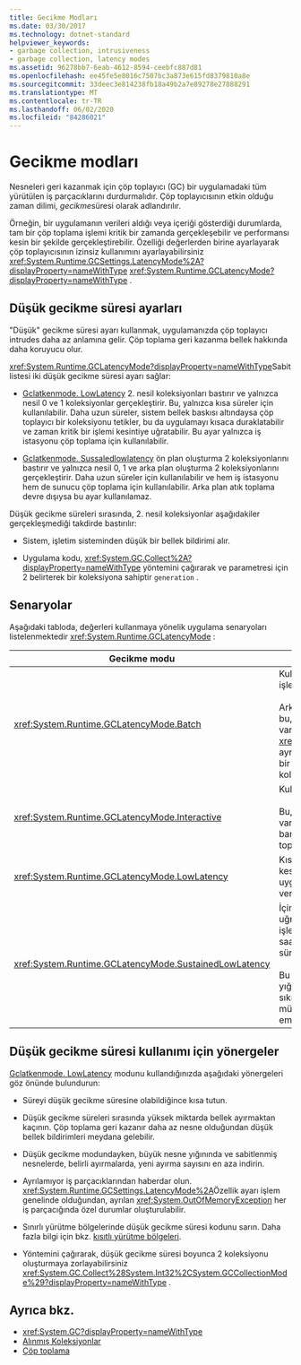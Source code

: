 ```yaml
---
title: Gecikme Modları
ms.date: 03/30/2017
ms.technology: dotnet-standard
helpviewer_keywords:
- garbage collection, intrusiveness
- garbage collection, latency modes
ms.assetid: 96278bb7-6eab-4612-8594-ceebfc887d81
ms.openlocfilehash: ee45fe5e8016c7507bc3a873e615fd8379810a8e
ms.sourcegitcommit: 33deec3e814238fb18a49b2a7e89278e27888291
ms.translationtype: MT
ms.contentlocale: tr-TR
ms.lasthandoff: 06/02/2020
ms.locfileid: "84286021"
---
```

# <a name="latency-modes"></a>Gecikme modları

Nesneleri geri kazanmak için çöp toplayıcı (GC) bir uygulamadaki tüm yürütülen iş parçacıklarını durdurmalıdır. Çöp toplayıcısının etkin olduğu zaman dilimi, *gecikme*süresi olarak adlandırılır.

Örneğin, bir uygulamanın verileri aldığı veya içeriği gösterdiği durumlarda, tam bir çöp toplama işlemi kritik bir zamanda gerçekleşebilir ve performansı kesin bir şekilde gerçekleştirebilir. Özelliği değerlerden birine ayarlayarak çöp toplayıcısının izinsiz kullanımını ayarlayabilirsiniz <xref:System.Runtime.GCSettings.LatencyMode%2A?displayProperty=nameWithType> <xref:System.Runtime.GCLatencyMode?displayProperty=nameWithType> .

## <a name="low-latency-settings"></a>Düşük gecikme süresi ayarları

"Düşük" gecikme süresi ayarı kullanmak, uygulamanızda çöp toplayıcı intrudes daha az anlamına gelir. Çöp toplama geri kazanma bellek hakkında daha koruyucu olur.

<xref:System.Runtime.GCLatencyMode?displayProperty=nameWithType>Sabit listesi iki düşük gecikme süresi ayarı sağlar:

- [Gclatkenmode. LowLatency](xref:System.Runtime.GCLatencyMode.LowLatency) 2. nesil koleksiyonları bastırır ve yalnızca nesil 0 ve 1 koleksiyonlar gerçekleştirir. Bu, yalnızca kısa süreler için kullanılabilir. Daha uzun süreler, sistem bellek baskısı altındaysa çöp toplayıcı bir koleksiyonu tetikler, bu da uygulamayı kısaca duraklatabilir ve zaman kritik bir işlemi kesintiye uğratabilir. Bu ayar yalnızca iş istasyonu çöp toplama için kullanılabilir.

- [Gclatkenmode. Sussaledlowlatency](xref:System.Runtime.GCLatencyMode.SustainedLowLatency) ön plan oluşturma 2 koleksiyonlarını bastırır ve yalnızca nesil 0, 1 ve arka plan oluşturma 2 koleksiyonlarını gerçekleştirir. Daha uzun süreler için kullanılabilir ve hem iş istasyonu hem de sunucu çöp toplama için kullanılabilir. Arka plan atık toplama devre dışıysa bu ayar kullanılamaz.

Düşük gecikme süreleri sırasında, 2. nesil koleksiyonlar aşağıdakiler gerçekleşmediği takdirde bastırılır:

- Sistem, işletim sisteminden düşük bir bellek bildirimi alır.

- Uygulama kodu, <xref:System.GC.Collect%2A?displayProperty=nameWithType> yöntemini çağırarak ve parametresi için 2 belirterek bir koleksiyona sahiptir `generation` .

## <a name="scenarios"></a>Senaryolar

Aşağıdaki tabloda, değerleri kullanmaya yönelik uygulama senaryoları listelenmektedir <xref:System.Runtime.GCLatencyMode> :

|Gecikme modu|Uygulama senaryoları|
|------------------|---------------------------|
|<xref:System.Runtime.GCLatencyMode.Batch>|Kullanıcı arabirimi (UI) veya sunucu tarafı işlemleri olmayan uygulamalar için.<br /><br />Arka plan atık toplama devre dışı bırakıldığında, bu, iş istasyonu ve sunucu çöp toplama için varsayılan moddur. <xref:System.Runtime.GCLatencyMode.Batch>mod ayrıca [gcConcurrent](../../framework/configure-apps/file-schema/runtime/gcconcurrent-element.md) ayarını geçersiz kılar, diğer bir deyişle, arka plan veya eşzamanlı koleksiyonları engeller.|
|<xref:System.Runtime.GCLatencyMode.Interactive>|Kullanıcı arabirimi olan çoğu uygulama için.<br /><br />Bu, iş istasyonu ve sunucu çöp toplama için varsayılan moddur. Ancak, bir uygulama barındırılıyorsa, barındırma işleminin çöp toplayıcı ayarları önceliklidir.|
|<xref:System.Runtime.GCLatencyMode.LowLatency>|Kısa süreli ve çöp toplayıcısından kesintiler kesintiye uğratan, zamana duyarlı işlemler içeren uygulamalar için. Örneğin, animasyonları veya veri alımı işlevlerini işleyen uygulamalar.|
|<xref:System.Runtime.GCLatencyMode.SustainedLowLatency>|İçinde, atık toplayıcıdan kesintileri kesintiye uğratan daha uzun bir süre için zamana duyarlı işlemler içeren uygulamalar için. Örneğin, Ticaret saatlerinde Pazar verileri değiştikçe hızlı yanıt süresi gerektiren uygulamalar.<br /><br />Bu mod, diğer moddan daha büyük bir yönetilen yığın boyutuna neden olur. Yönetilen yığını sıkıştırmadığından, daha yüksek parçalanma mümkündür. Yeterli belleğin kullanılabildiğinden emin olun.|

## <a name="guidelines-for-using-low-latency"></a>Düşük gecikme süresi kullanımı için yönergeler

[Gclatkenmode. LowLatency](xref:System.Runtime.GCLatencyMode.LowLatency) modunu kullandığınızda aşağıdaki yönergeleri göz önünde bulundurun:

- Süreyi düşük gecikme süresine olabildiğince kısa tutun.

- Düşük gecikme süreleri sırasında yüksek miktarda bellek ayırmaktan kaçının. Çöp toplama geri kazanır daha az nesne olduğundan düşük bellek bildirimleri meydana gelebilir.

- Düşük gecikme modundayken, büyük nesne yığınında ve sabitlenmiş nesnelerde, belirli ayırmalarda, yeni ayırma sayısını en aza indirin.

- Ayrılamıyor iş parçacıklarından haberdar olun. <xref:System.Runtime.GCSettings.LatencyMode%2A>Özellik ayarı işlem genelinde olduğundan, ayrılan <xref:System.OutOfMemoryException> her iş parçacığında özel durumlar oluşturulabilir.

- Sınırlı yürütme bölgelerinde düşük gecikme süresi kodunu sarın. Daha fazla bilgi için bkz. [kısıtlı yürütme bölgeleri](../../framework/performance/constrained-execution-regions.md).

- Yöntemini çağırarak, düşük gecikme süresi boyunca 2 koleksiyonu oluşturmaya zorlayabilirsiniz <xref:System.GC.Collect%28System.Int32%2CSystem.GCCollectionMode%29?displayProperty=nameWithType> .

## <a name="see-also"></a>Ayrıca bkz.

- <xref:System.GC?displayProperty=nameWithType>
- [Alınmış Koleksiyonlar](induced.md)
- [Çöp toplama](index.md)
